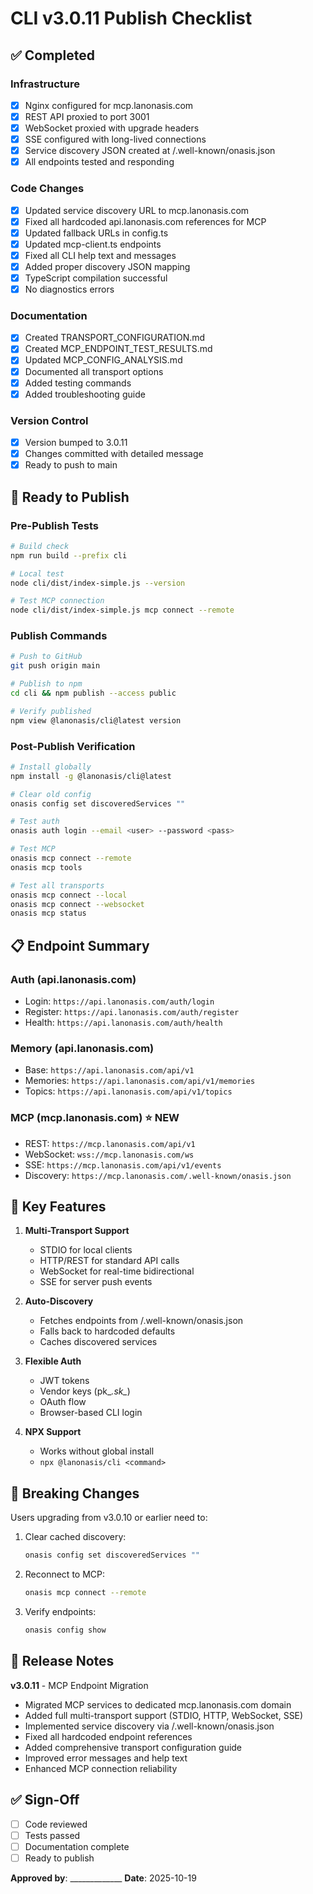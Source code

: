 # CLI v3.0.11 Publish Checklist

## ✅ Completed

### Infrastructure

- [x] Nginx configured for mcp.lanonasis.com
- [x] REST API proxied to port 3001
- [x] WebSocket proxied with upgrade headers
- [x] SSE configured with long-lived connections
- [x] Service discovery JSON created at /.well-known/onasis.json
- [x] All endpoints tested and responding

### Code Changes

- [x] Updated service discovery URL to mcp.lanonasis.com
- [x] Fixed all hardcoded api.lanonasis.com references for MCP
- [x] Updated fallback URLs in config.ts
- [x] Updated mcp-client.ts endpoints
- [x] Fixed all CLI help text and messages
- [x] Added proper discovery JSON mapping
- [x] TypeScript compilation successful
- [x] No diagnostics errors

### Documentation

- [x] Created TRANSPORT_CONFIGURATION.md
- [x] Created MCP_ENDPOINT_TEST_RESULTS.md
- [x] Updated MCP_CONFIG_ANALYSIS.md
- [x] Documented all transport options
- [x] Added testing commands
- [x] Added troubleshooting guide

### Version Control
- [x] Version bumped to 3.0.11
- [x] Changes committed with detailed message
- [x] Ready to push to main

## 🚀 Ready to Publish

### Pre-Publish Tests
```bash
# Build check
npm run build --prefix cli

# Local test
node cli/dist/index-simple.js --version

# Test MCP connection
node cli/dist/index-simple.js mcp connect --remote
```

### Publish Commands
```bash
# Push to GitHub
git push origin main

# Publish to npm
cd cli && npm publish --access public

# Verify published
npm view @lanonasis/cli@latest version
```

### Post-Publish Verification
```bash
# Install globally
npm install -g @lanonasis/cli@latest

# Clear old config
onasis config set discoveredServices ""

# Test auth
onasis auth login --email <user> --password <pass>

# Test MCP
onasis mcp connect --remote
onasis mcp tools

# Test all transports
onasis mcp connect --local
onasis mcp connect --websocket
onasis mcp status
```

## 📋 Endpoint Summary

### Auth (api.lanonasis.com)
- Login: `https://api.lanonasis.com/auth/login`
- Register: `https://api.lanonasis.com/auth/register`
- Health: `https://api.lanonasis.com/auth/health`

### Memory (api.lanonasis.com)
- Base: `https://api.lanonasis.com/api/v1`
- Memories: `https://api.lanonasis.com/api/v1/memories`
- Topics: `https://api.lanonasis.com/api/v1/topics`

### MCP (mcp.lanonasis.com) ⭐ NEW
- REST: `https://mcp.lanonasis.com/api/v1`
- WebSocket: `wss://mcp.lanonasis.com/ws`
- SSE: `https://mcp.lanonasis.com/api/v1/events`
- Discovery: `https://mcp.lanonasis.com/.well-known/onasis.json`

## 🎯 Key Features

1. **Multi-Transport Support**
   - STDIO for local clients
   - HTTP/REST for standard API calls
   - WebSocket for real-time bidirectional
   - SSE for server push events

2. **Auto-Discovery**
   - Fetches endpoints from /.well-known/onasis.json
   - Falls back to hardcoded defaults
   - Caches discovered services

3. **Flexible Auth**
   - JWT tokens
   - Vendor keys (pk_*.sk_*)
   - OAuth flow
   - Browser-based CLI login

4. **NPX Support**
   - Works without global install
   - `npx @lanonasis/cli <command>`

## 🔧 Breaking Changes

Users upgrading from v3.0.10 or earlier need to:

1. Clear cached discovery:
   ```bash
   onasis config set discoveredServices ""
   ```

2. Reconnect to MCP:
   ```bash
   onasis mcp connect --remote
   ```

3. Verify endpoints:
   ```bash
   onasis config show
   ```

## 📝 Release Notes

**v3.0.11** - MCP Endpoint Migration

- Migrated MCP services to dedicated mcp.lanonasis.com domain
- Added full multi-transport support (STDIO, HTTP, WebSocket, SSE)
- Implemented service discovery via /.well-known/onasis.json
- Fixed all hardcoded endpoint references
- Added comprehensive transport configuration guide
- Improved error messages and help text
- Enhanced MCP connection reliability

## ✅ Sign-Off

- [ ] Code reviewed
- [ ] Tests passed
- [ ] Documentation complete
- [ ] Ready to publish

**Approved by**: _____________
**Date**: 2025-10-19

